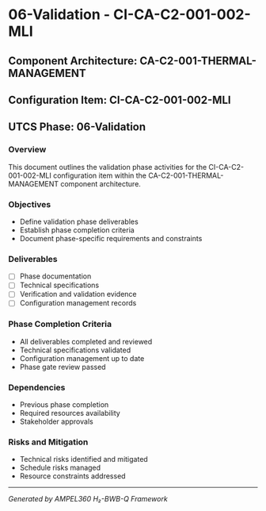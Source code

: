 # 06-Validation - CI-CA-C2-001-002-MLI

## Component Architecture: CA-C2-001-THERMAL-MANAGEMENT
## Configuration Item: CI-CA-C2-001-002-MLI
## UTCS Phase: 06-Validation

### Overview
This document outlines the validation phase activities for the CI-CA-C2-001-002-MLI configuration item within the CA-C2-001-THERMAL-MANAGEMENT component architecture.

### Objectives
- Define validation phase deliverables
- Establish phase completion criteria
- Document phase-specific requirements and constraints

### Deliverables
- [ ] Phase documentation
- [ ] Technical specifications
- [ ] Verification and validation evidence
- [ ] Configuration management records

### Phase Completion Criteria
- All deliverables completed and reviewed
- Technical specifications validated
- Configuration management up to date
- Phase gate review passed

### Dependencies
- Previous phase completion
- Required resources availability
- Stakeholder approvals

### Risks and Mitigation
- Technical risks identified and mitigated
- Schedule risks managed
- Resource constraints addressed

---
*Generated by AMPEL360 H₂-BWB-Q Framework*
